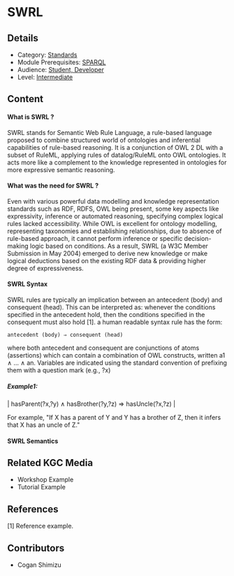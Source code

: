 # SWRL
## Details
* Category: [Standards](../categories/Standards.md)
* Module Prerequisites: [SPARQL](../modules/SPARQL.md)
* Audience: [Student, Developer](../audiences/Student,_Developer.md)
* Level: [Intermediate](../levels/Intermediate.md)

## Content


#### What is SWRL ?

SWRL stands for Semantic Web Rule Language, a rule-based language proposed to combine structured world of ontologies and inferential capabilities of rule-based reasoning. It is a conjunction of OWL 2 DL with a subset of RuleML, applying rules of datalog/RuleML onto OWL ontologies. It acts more like a complement to the knowledge represented in ontologies for more expressive semantic reasoning.

#### What was the need for SWRL ?

Even with various powerful data modelling and knowledge representation standards such as RDF, RDFS, OWL being present, some key aspects like expressivity, inference or automated reasoning, specifying complex logical rules lacked accessibility. While OWL is excellent for ontology modelling, representing taxonomies and establishing relationships, due to absence of rule-based approach, it cannot perform inference or specific decision-making logic based on conditions. As a result, SWRL (a W3C Member Submission in May 2004) emerged to derive new knowledge or make logical deductions based on the existing RDF data & providing higher degree of expressiveness.

#### SWRL Syntax

SWRL rules are typically an implication between an antecedent (body) and consequent (head). This can be interpreted as: whenever the conditions specified in the antecedent hold, then the conditions specified in the consequent must also hold [1].
a human readable syntax rule has the form:

  `antecedent (body) ⇒ consequent (head)`

where both antecedent and consequent are conjunctions of atoms (assertions) which can contain a combination of OWL constructs, written a1 ∧ ... ∧ an. 
Variables are indicated using the standard convention of prefixing them with a question mark (e.g., ?x)

##### Example1:

| hasParent(?x,?y) ∧ hasBrother(?y,?z) ⇒ hasUncle(?x,?z) |

For example, "If X has a parent of Y and Y has a brother of Z, then it infers that X has an uncle of Z."

#### SWRL Semantics














## Related KGC Media
* Workshop Example
* Tutorial Example

## References
[1] Reference example.

## Contributors
* Cogan Shimizu
